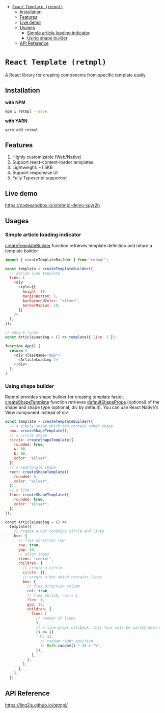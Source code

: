 - [`React Template (retmpl)`](#react-template-retmpl)
  - [Installation](#installation)
  - [Features](#features)
  - [Live demo](#live-demo)
  - [Usages](#usages)
    - [Simple article loading indicator](#simple-article-loading-indicator)
    - [Using shape builder](#using-shape-builder)
  - [API Reference](#api-reference)

# `React Template (retmpl)`

A React library for creating components from specific template easily

## Installation

**with NPM**

```bash
npm i retmpl --save
```

**with YARN**

```bash
yarn add retmpl
```

## Features

1. Highly customizable (Web/Native)
2. Support react-content-loader templates
3. Lightweight: ~1.5KB
4. Support responsive UI
5. Fully Typescript supported

## Live demo

https://codesandbox.io/s/retmpl-demo-xpyr2h

## Usages

### Simple article loading indicator

[createTemplateBuilder](https://linq2js.github.io/retmpl/modules.html#createTemplateBuilder) function retrieves template definition and return a template builder

```js
import { createTemplateBuilder } from "retmpl";

const template = createTemplateBuilder({
  // define line template
  line: (
    <div
      style={{
        height: 10,
        marginBottom: 5,
        backgroundColor: "silver",
        borderRadius: 10,
      }}
    />
  ),
});

// show 5 lines
const ArticleLoading = () => template({ line: 5 });

function App() {
  return (
    <div className="App">
      <ArticleLoading />
    </div>
  );
}
```

### Using shape builder

Retmpl provides shape builder for creating template faster.
[createShapeTemplate](https://linq2js.github.io/retmpl/modules.html#createShapeTemplate) function retrieves [defaultShapeProps](https://linq2js.github.io/retmpl/modules.html#ShapeProps) (optional) of the shape and shape type (optional, div by default).
You can use React Native's View component instead of div

```js
const template = createTemplateBuilder({
  // a simple shape which can contain other shape
  box: createShapeTemplate(),
  // a circle shape
  circle: createShapeTemplate({
    rounded: true,
    w: 80,
    h: 80,
    color: "silver",
  }),
  // a reactangle shape
  rect: createShapeTemplate({
    rounded: 8,
    color: "silver",
  }),
  // a line
  line: createShapeTemplate({
    rounded: true,
    color: "silver",
  }),
});

const ArticleLoading = () =>
  template({
    // create a box contains circle and lines
    box: {
      // flex direction row
      row: true,
      gap: 20,
      // align items
      items: "center",
      children: {
        // create a circle
        circle: {},
        // create a box which contains lines
        box: {
          // flex direction column
          col: true,
          // flex shrink, row = 1
          flex: 1,
          gap: 12,
          children: {
            line: [
              // number of lines
              3,
              // a line props callback, this func will be called when creating a line
              () => ({
                h: 12,
                // random right position
                r: Math.random() * 20 + "%",
              }),
            ],
          },
        },
      },
    },
  });
```

## API Reference

https://linq2js.github.io/retmpl/
